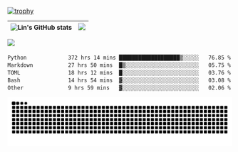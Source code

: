 [![trophy](https://github-profile-trophy.vercel.app/?username=ocss884&column=7)](https://github.com/ocss884)

| ![Lin's GitHub stats](https://github-readme-stats.vercel.app/api?username=ocss884&show_icons=true&hide_border=True&count_private=true) | ![](https://github-readme-streak-stats.herokuapp.com?user=ocss884&hide_border=true&date_format=M%20j%5B%2C%20Y%5D&ring=7EDDCF&fire=7EDDCF") |
| ------------------------------------------------------------ | ------------------------------------------------------------ |

![](https://komarev.com/ghpvc/?username=ocss884&color=brightgreen)

<!--START_SECTION:waka-->

```txt
Python             372 hrs 14 mins ███████████████████▒░░░░░   76.85 %
Markdown           27 hrs 50 mins  █▒░░░░░░░░░░░░░░░░░░░░░░░   05.75 %
TOML               18 hrs 12 mins  █░░░░░░░░░░░░░░░░░░░░░░░░   03.76 %
Bash               14 hrs 54 mins  ▓░░░░░░░░░░░░░░░░░░░░░░░░   03.08 %
Other              9 hrs 59 mins   ▓░░░░░░░░░░░░░░░░░░░░░░░░   02.06 %
```

<!--END_SECTION:waka-->

<p align="center">
   <img src="https://github.com/ocss884/ocss884/blob/output/github-snake.svg" alt="snake">
</p>
